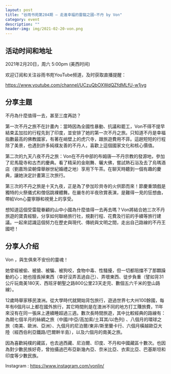 ```yaml
---
layout: post
title: "谷雨书苑第284期 — 走進幸福的雷龍之國—不丹 by Von"
category: event
description: ""
header-img: img/2021-02-20-von.png
---
```



## 活动时间和地址
2021年2月20日，周六 5:00pm (美西时间)

欢迎订阅和关注谷雨书苑YouTube频道，及时获取直播提醒：

https://www.youtube.com/channel/UCzuQbOXWdQZfdMLfU-w1jvg


## 分享主题
不丹為什麼值得一去，甚至三度再訪？

第一次不丹之旅不在計畫內：當時因為全國性暴動、抗議和罷工，Von不得不提早結束孟加拉的行程先到了印度，並安排了她的第一次不丹之旅。只知道不丹是幸福指數最高的佛教國家，有著在峭壁上的虎穴寺，跟旅遊費用不菲。這趟短短的行程除了美景，也遇到許多純樸友善的不丹人，喜歡上這個國家文化和核心價值。

第二次的九天八夜不丹之旅：Von在不丹中部的布姆唐—不丹宗教的發源地，參加了尼馬龍寺和古杰的慶典。看了精采的金剛舞、曬大佛，嘗試熱石浴及去了烏瑪酒店（劉嘉玲梁朝偉舉辦世紀婚禮之地）享用下午茶。在聊天時聽到一個有趣的慶典，讓她決定計畫第三次旅行。

第三次的不丹之旅是十天九夜，正是為了參加珍貝寺的火供節而來！節慶重頭戲是獨特的火祭儀式和僧侶跳裸體舞。在嚴冬的半夜欣賞表演，是難得一見的狂想曲，帶給Von心靈寧靜和視覺上的享受。

想知道這個受雷龍眷顧的山中小國為什麼值得一去再去嗎？Von將結合她三次不丹旅遊的寶貴經驗，分享如何聯絡旅行社，規劃行程、花費及行前的手續等旅行建議。一起來認識這個努力在歷史與現代、傳統與文明之間，走出自己路線的不丹王國吧！


## 分享人介绍
Von ，與生俱來不安份的靈魂！

她曾經被偷、被搶、被騙、被狗咬，食物中毒、性騷擾，但一切都阻擋不了那顆躁動的心；她也擅長掉東西（幸好沒弄丟過自己）、弄壞東西、徒步負重（譬如背31公斤玩南美180天、西班牙朝聖之路800公里23天走完、數個五六千米的登山路線）。

12歲時舉家移民澳洲。從大學時代就開始背包旅行，遊過世界七大州100餘國，每年有6個月以上都在國外旅行，其它時間則是在澳洲不同的地方打工賺旅費，11年來沒有在同一張床上連續睡超過三週。數次長時間旅遊，其中比較經典的路線有：為期七個半月的絲綢之旅（中國/中亞/高加索/土耳其/以色列) 、八個月的環球之旅（南美、歐洲、亞洲）、九個月的尼泊爾/東非/斯里蘭卡行、六個月橫越歐亞大陸（經西伯利亞鐵路/巴爾幹半島），以及六個月的南美之旅。

因為喜歡純樸的藏區，也去過西藏、尼泊爾、印度、不丹和中國藏區十數次。也因為對少數民族好奇，曾拍攝過巴布亞新幾內亞、奈米比亞、衣索比亞、巴基斯坦和印度等少數民族。

Instagram : https://www.instagram.com/vonlin/
